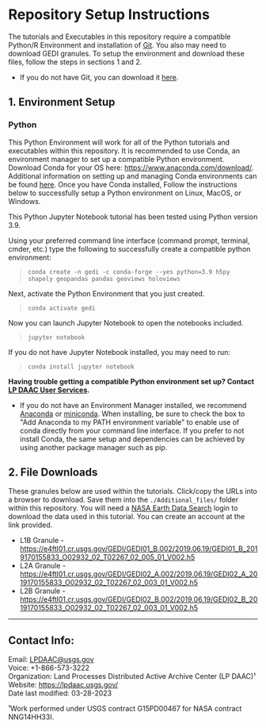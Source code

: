 # Repository Setup Instructions

The tutorials and Executables in this repository require a compatible Python/R Environment and installation of [Git](https://git-scm.com/downloads). You also may need to download GEDI granules. To setup the environment and download these files, follow the steps in sections 1 and 2.  

+ If you do not have Git, you can download it [here](https://git-scm.com/downloads).  

## 1. Environment Setup  

### Python  

This Python Environment will work for all of the Python tutorials and executables within this repository. It is recommended to use Conda, an environment manager to set up a compatible Python environment. Download Conda for your OS here: https://www.anaconda.com/download/. Additional information on setting up and managing Conda environments can be found [here](https://conda.io/docs/user-guide/tasks/manage-environments.html). Once you have Conda installed, Follow the instructions below to successfully setup a Python environment on Linux, MacOS, or Windows.  

This Python Jupyter Notebook tutorial has been tested using Python version 3.9.  

Using your preferred command line interface (command prompt, terminal, cmder, etc.) type the following to successfully create a compatible python environment:  

> `conda create -n gedi -c conda-forge --yes python=3.9 h5py shapely geopandas pandas geoviews holoviews`

Next, activate the Python Environment that you just created.  

> `conda activate gedi`  

Now you can launch Jupyter Notebook to open the notebooks included.  

> `jupyter notebook`  

If you do not have Jupyter Notebook installed, you may need to run:  

> `conda install jupyter notebook`  

**Having trouble getting a compatible Python environment set up? Contact [LP DAAC User Services](https://lpdaac.usgs.gov/lpdaac-contact-us/).**  

+ If you do not have an Environment Manager installed, we recommend  [Anaconda](https://www.anaconda.com/products/distribution) or [miniconda](https://docs.conda.io/en/latest/miniconda.html). When installing, be sure to check the box to "Add Anaconda to my PATH environment variable" to enable use of conda directly from your command line interface. If you prefer to not install Conda, the same setup and dependencies can be achieved by using another package manager such as pip.  

## 2. File Downloads  

These granules below are used within the tutorials. Click/copy the URLs into a browser to download. Save them into the `./Additional_files/` folder within this repository. You will need a [NASA Earth Data Search](https://search.earthdata.nasa.gov/search) login to download the data used in this tutorial. You can create an account at the link provided.  

+ L1B Granule - <https://e4ftl01.cr.usgs.gov/GEDI/GEDI01_B.002/2019.06.19/GEDI01_B_2019170155833_O02932_02_T02267_02_005_01_V002.h5>  
+ L2A Granule - <https://e4ftl01.cr.usgs.gov/GEDI/GEDI02_A.002/2019.06.19/GEDI02_A_2019170155833_O02932_02_T02267_02_003_01_V002.h5>  
+ L2B Granule - <https://e4ftl01.cr.usgs.gov/GEDI/GEDI02_B.002/2019.06.19/GEDI02_B_2019170155833_O02932_02_T02267_02_003_01_V002.h5>  

---

## Contact Info:  

Email: LPDAAC@usgs.gov  
Voice: +1-866-573-3222  
Organization: Land Processes Distributed Active Archive Center (LP DAAC)¹  
Website: <https://lpdaac.usgs.gov/>  
Date last modified: 03-28-2023  

¹Work performed under USGS contract G15PD00467 for NASA contract NNG14HH33I.  
